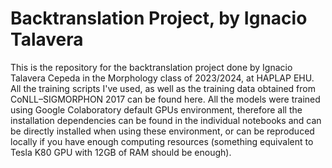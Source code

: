 # Backtranslation Project, by Ignacio Talavera

This is the repository for the backtranslation project done by Ignacio Talavera Cepeda in the Morphology class of 2023/2024, at HAPLAP EHU. All the training scripts I've used, as well as the training data obtained from CoNLL–SIGMORPHON 2017 can be found here. All the models were trained using Google Colaboratory default GPUs environment, therefore all the installation dependencies can be found in the individual notebooks and can be directly installed when using these environment, or can be reproduced locally if you have enough computing resources (something equivalent to Tesla K80 GPU with 12GB of RAM should be enough).